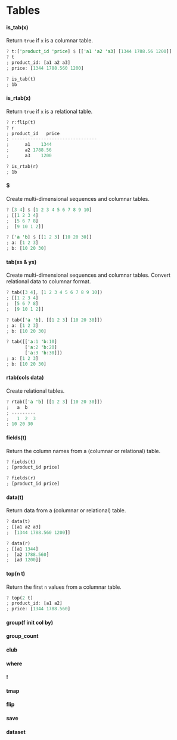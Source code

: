 # Tables

#### is_tab(x)

Return `true` if `x` is a columnar table.

```rust
? t:['product_id 'price] $ [['a1 'a2 'a3] [1344 1788.56 1200]]
? t
; product_id: [a1 a2 a3]
; price: [1344 1788.560 1200]

? is_tab(t)
; 1b
```

#### is_rtab(x)

Return `true` if `x` is a relational table.

```rust
? r:flip(t)
? r
; product_id   price
; --------------------------------
;      a1    1344
;      a2 1788.56
;      a3    1200

? is_rtab(r)
; 1b
```

#### $

Create multi-dimensional sequences and columnar tables.

```rust
? [3 4] $ [1 2 3 4 5 6 7 8 9 10]
; [[1 2 3 4]
;  [5 6 7 8]
;  [9 10 1 2]]

? ['a 'b] $ [[1 2 3] [10 20 30]]
; a: [1 2 3]
; b: [10 20 30]
```

#### tab(xs & ys)

Create multi-dimensional sequences and columnar tables.
Convert relational data to columnar format.

```rust
? tab([3 4], [1 2 3 4 5 6 7 8 9 10])
; [[1 2 3 4]
;  [5 6 7 8]
;  [9 10 1 2]]

? tab(['a 'b], [[1 2 3] [10 20 30]])
; a: [1 2 3]
; b: [10 20 30]

? tab([['a:1 'b:10]
       ['a:2 'b:20]
       ['a:3 'b:30]])
; a: [1 2 3]
; b: [10 20 30]
```

#### rtab(cols data)

Create relational tables.

```rust
? rtab(['a 'b] [[1 2 3] [10 20 30]])
;   a  b
; ---------
;   1  2  3
; 10 20 30
```

#### fields(t)

Return the column names from a (columnar or relational) table.

```rust
? fields(t)
; [product_id price]

? fields(r)
; [product_id price]
```

#### data(t)

Return data from a (columnar or relational) table.

```rust
? data(t)
; [[a1 a2 a3]
;  [1344 1788.560 1200]]

? data(r)
; [[a1 1344]
;  [a2 1788.560]
;  [a3 1200]]
```

#### top(n t)

Return the first `n` values from a columnar table.

```rust
? top(2 t)
; product_id: [a1 a2]
; price: [1344 1788.560]
```

#### group(f init col by)

#### group_count

#### club

#### where

#### !

#### tmap

#### flip

#### save

#### dataset